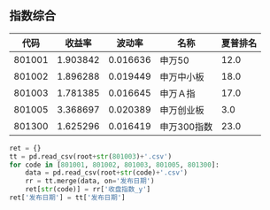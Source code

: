 ## 指数综合

| 代码   | 收益率    | 波动率    | 名称      | 夏普排名 |
|--------|----------|----------|-----------|--------|
| 801001 | 1.903842 | 0.016636 | 申万50    | 12.0   |
| 801002 | 1.896288 | 0.019449 | 申万中小板 | 18.0   |
| 801003 | 1.781385 | 0.016645 | 申万Ａ指    | 17.0   |
| 801005 | 3.368697 | 0.020389 | 申万创业板 | 3.0    |
| 801300 | 1.625296 | 0.016419 | 申万300指数 | 23.0   |

<canvas id="chart01"></canvas>
<canvas id="chart02"></canvas>
<canvas id="chart03"></canvas>

<script>
loadData('/index/size/Price.csv')(drawTimeSeries({

        el: 'chart01',
        labels: ['801003', '801001', '801300', '801002', '801005'],
        label_text: ['801003 申万Ａ指', '801001 申万50', '801300 申万300指数', '801002 申万中小板', '801005 申万创业板'],
        title: '价格',
        x: data => data.map(_ => new Date(_['发布日期'])),

}))

loadData('/index/size/PE.csv')(drawTimeSeries({

        el: 'chart02',
        labels: ['801003', '801001', '801300', '801002', '801005'],
        label_text: ['801003 申万Ａ指', '801001 申万50', '801300 申万300指数', '801002 申万中小板', '801005 申万创业板'],
        title: '市盈率',
        x: data => data.map(_ => new Date(_['发布日期'])),

}))

loadData('/index/size/PB.csv')(drawTimeSeries({

        el: 'chart03',
        labels: ['801003', '801001', '801300', '801002', '801005'],
        label_text: ['801003 申万Ａ指', '801001 申万50', '801300 申万300指数', '801002 申万中小板', '801005 申万创业板'],
        title: '市净率',
        x: data => data.map(_ => new Date(_['发布日期'])),

}))
</script>

``` python
ret = {}
tt = pd.read_csv(root+str(801003)+'.csv')
for code in [801001, 801002, 801003, 801005, 801300]:
    data = pd.read_csv(root+str(code)+'.csv')
    rr = tt.merge(data, on='发布日期')
    ret[str(code)] = rr['收盘指数_y']
ret['发布日期'] = tt['发布日期']
```

